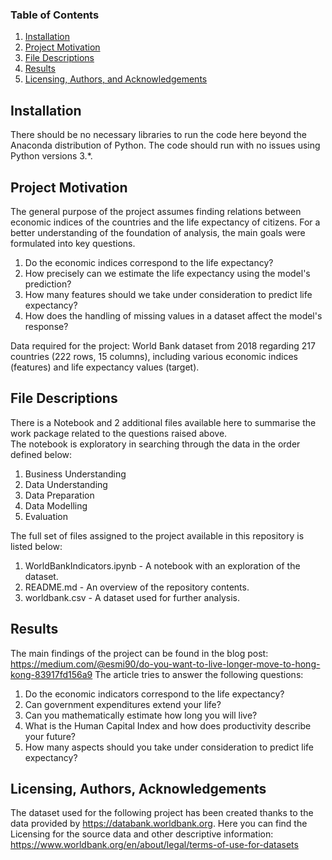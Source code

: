 ### Table of Contents

1. [Installation](#installation)
2. [Project Motivation](#motivation)
3. [File Descriptions](#files)
4. [Results](#results)
5. [Licensing, Authors, and Acknowledgements](#licensing)

## Installation <a name="installation"></a>
 
There should be no necessary libraries to run the code here beyond the Anaconda distribution of Python.  The code should run with no issues using Python versions 3.*.

## Project Motivation<a name="motivation"></a>

The general purpose of the project assumes finding relations between economic indices of the countries and the life expectancy of citizens. For a better understanding of the foundation of analysis, the main goals were formulated into key questions. 

1. Do the economic indices correspond to the life expectancy?
2. How precisely can we estimate the life expectancy using the model's prediction?
3. How many features should we take under consideration to predict life expectancy?
4. How does the handling of missing values in a dataset affect the model's response?

Data required for the project: World Bank dataset from 2018 regarding 217 countries (222 rows, 15 columns), including various economic indices (features) and life expectancy values (target).

## File Descriptions <a name="files"></a>

There is a Notebook and 2 additional files available here to summarise the work package related to the questions raised above.  
The notebook is exploratory in searching through the data in the order defined below:

1. Business Understanding
2. Data Understanding
3. Data Preparation
4. Data Modelling
5. Evaluation

The full set of files assigned to the project available in this repository is listed below:

1. WorldBankIndicators.ipynb - A notebook with an exploration of the dataset.
2. README.md - An overview of the repository contents.
3. worldbank.csv - A dataset used for further analysis.

## Results<a name="results"></a>

The main findings of the project can be found in the blog post: https://medium.com/@esmi90/do-you-want-to-live-longer-move-to-hong-kong-83917fd156a9
The article tries to answer the following questions:

1. Do the economic indicators correspond to the life expectancy?
2. Can government expenditures extend your life?
3. Can you mathematically estimate how long you will live?
4. What is the Human Capital Index and how does productivity describe your future?
5. How many aspects should you take under consideration to predict life expectancy?

## Licensing, Authors, Acknowledgements<a name="licensing"></a>

The dataset used for the following project has been created thanks to the data provided by https://databank.worldbank.org. Here you can find the Licensing for the source data and other descriptive information: https://www.worldbank.org/en/about/legal/terms-of-use-for-datasets



